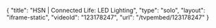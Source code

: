 {
    "title": "HSN | Connected Life: LED Lighting",
    "type": "solo",
    "layout": "iframe-static",
    "videoId": "123178247",
    "url": "\/tvpembed\/123178247"
}